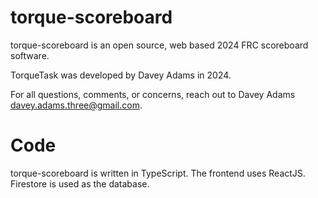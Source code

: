 # torque-scoreboard

torque-scoreboard is an open source, web based 2024 FRC scoreboard software.

TorqueTask was developed by Davey Adams in 2024.

For all questions, comments, or concerns, reach out to Davey Adams <davey.adams.three@gmail.com>.

# Code

torque-scoreboard is written in TypeScript. The frontend uses ReactJS. Firestore is used as the database.
